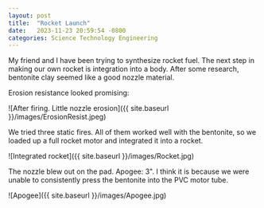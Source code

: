 ```yaml
---
layout: post
title:  "Rocket Launch"
date:   2023-11-23 20:59:54 -0800
categories: Science Technology Engineering
---
```


My friend and I have been trying to synthesize rocket fuel. The next
step in making our own rocket is integration into a body. After some
research, bentonite clay seemed like a good nozzle material.

Erosion resistance looked promising:

![After firing. Little nozzle erosion]({{ site.baseurl }}/images/ErosionResist.jpeg)

We tried three static fires. All of them worked well with the
bentonite, so we loaded up a full rocket motor and integrated it into a
rocket.

![Integrated rocket]({{ site.baseurl }}/images/Rocket.jpg)

The nozzle blew out on the pad. Apogee: 3". I think it is because we
were unable to consistently press the bentonite into the PVC motor tube.


![Apogee]({{ site.baseurl }}/images/Apogee.jpg)

